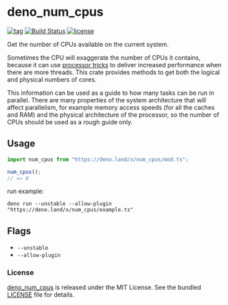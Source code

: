 # deno_num_cpus

[![tag](https://img.shields.io/github/release/justjavac/deno_num_cpus)](https://github.com/justjavac/deno_num_cpus/releases)
[![Build Status](https://github.com/justjavac/deno_num_cpus/workflows/ci/badge.svg?branch=master)](https://github.com/justjavac/deno_num_cpus/actions)
[![license](https://img.shields.io/github/license/justjavac/deno_num_cpus)](https://github.com/justjavac/deno_num_cpus/blob/master/LICENSE)

Get the number of CPUs available on the current system.

Sometimes the CPU will exaggerate the number of CPUs it contains, because it can use [processor tricks](https://en.wikipedia.org/wiki/Simultaneous_multithreading) to deliver increased performance when there are more threads. This crate provides methods to get both the logical and physical numbers of cores.

This information can be used as a guide to how many tasks can be run in parallel. There are many properties of the system architecture that will affect parallelism, for example memory access speeds (for all the caches and RAM) and the physical architecture of the processor, so the number of CPUs should be used as a rough guide only.

## Usage

```ts
import num_cpus from "https://deno.land/x/num_cpus/mod.ts";

num_cpus();
// => 8
```

run example:

```shell
deno run --unstable --allow-plugin "https://deno.land/x/num_cpus/example.ts"
```

## Flags

- `--unstable`
- `--allow-plugin`

### License

[deno_num_cpus](https://github.com/justjavac/deno_num_cpus) is released under the MIT License. See the bundled [LICENSE](./LICENSE) file for details.
